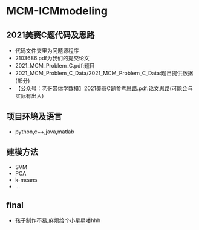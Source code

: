 # MCM-ICMmodeling
## 2021美赛C题代码及思路
+ 代码文件夹里为问题源程序
+ 2103686.pdf为我们的提交论文
+ 2021_MCM_Problem_C.pdf:题目
+ 2021_MCM_Problem_C_Data/2021_MCM_Problem_C_Data:题目提供数据(部分)
+ 【公众号：老哥带你学数模】2021美赛C题参考思路.pdf:论文思路(可能会与实际有出入)
## 项目环境及语言
+ python,c++,java,matlab
## 建模方法
+ SVM
+ PCA
+ k-means
+ ...
## final
- 孩子制作不易,麻烦给个小星星喽hhh

